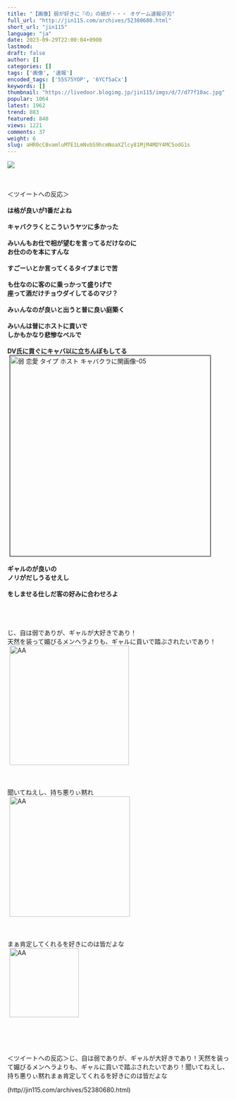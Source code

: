 ```yaml
---
title: "【画像】弱が好きに『の』の統が・・・ オゲーム速報＠刃"
full_url: "http://jin115.com/archives/52380680.html"
short_url: "jin115"
language: "ja"
date: 2023-09-29T22:00:04+0900
lastmod: 
draft: false
author: []
categories: []
tags: ['画像', '速報']
encoded_tags: ['55S75YOP', '6YCf5aCx']
keywords: []
thumbnail: "https://livedoor.blogimg.jp/jin115/imgs/d/7/d77f10ac.jpg"
popular: 1064
latest: 1962
trend: 883
featured: 840
views: 1221
comments: 37
weight: 6
slug: aHR0cC8vamluMTE1LmNvbS9hcmNoaXZlcy81MjM4MDY4MC5odG1s
---
```


![](https://livedoor.blogimg.jp/jin115/imgs/d/7/d77f10ac.jpg)

<div><a name='more'></a> <br> <br> ＜ツイートへの反応＞<br> <br> <b>は格が良いが1番だよね</b><br> <br> <b>キャバクラくとこういうヤツに多かった</b><br> <br> <b>みいんもお仕で相が望むを言ってるだけなのに<br> お仕ののを本にすんな</b><br> <br> <b>すごーいとか言ってくるタイプまじで苦</b><br> <br> <b>も仕なのに客のに乗っかって盛りげで<br> 座って酒だけチョウダイしてるのマジ？</b><br> <br> <b>みぃんなのが良いと出うと普に良い庭築く</b><br> <br> <b>みいんは普にホストに貢いで<br> しかもかなり悲惨なベルで</b><br> <br> <b>DV氏に貢ぐにキャバ以に立ちんぼもしてる</b><br> <img src='https//livedoor.blogimg.jp/jin115/imgs/4/a/4ac5b96c.jpg' width='455' border='1' hspace='5' class='pict' alt='弱 恋愛 タイプ ホスト キャバクラに関画像-05'><br> <br> <b>ギャルのが良いの<br> ノリがだしうるせえし</b><br> <br> <b>をしませる仕しだ客の好みに合わせろよ</b><br> <br> <br> <br> <br> じ、自は弱でありが、ギャルが大好きであり！<br> 天然を装って媚びるメンヘラよりも、ギャルに貢いで踏ぶされたいであり！<br> <img src='https//livedoor.blogimg.jp/jin115/imgs/f/a/fade3851.gif' alt='AA' width='271' border='0' hspace='5' class='pict'><br> <br> <br> <br> 聞いてねえし、持ち悪りぃ黙れ<br> <img src='https//livedoor.blogimg.jp/jin115/imgs/0/0/00031967.gif' alt='AA' width='273' border='0' hspace='5' class='pict'><br> <br> <br> <br> まぁ肯定してくれるを好きにのは皆だよな<br> <img src='https//livedoor.blogimg.jp/jin115/imgs/c/c/ccf5bf66.gif' alt='AA' width='157' border='0' hspace='5' class='pict'><br> <br> <br> <br> <br> <p>＜ツイートへの反応＞じ、自は弱でありが、ギャルが大好きであり！天然を装って媚びるメンヘラよりも、ギャルに貢いで踏ぶされたいであり！聞いてねえし、持ち悪りぃ黙れまぁ肯定してくれるを好きにのは皆だよな</p></div>

(http//jin115.com/archives/52380680.html)
